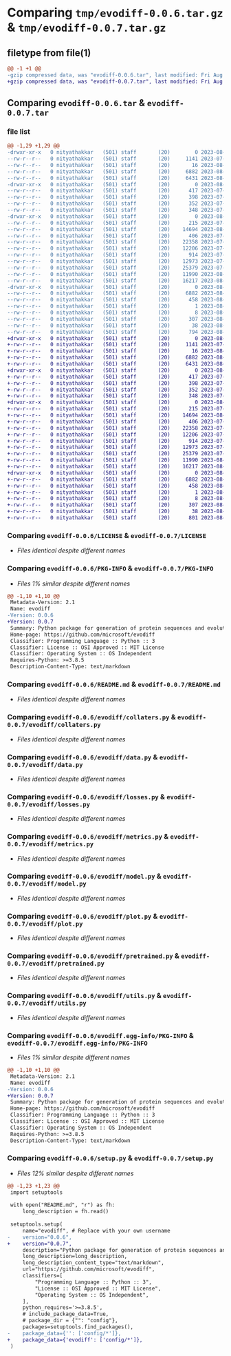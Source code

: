 # Comparing `tmp/evodiff-0.0.6.tar.gz` & `tmp/evodiff-0.0.7.tar.gz`

## filetype from file(1)

```diff
@@ -1 +1 @@
-gzip compressed data, was "evodiff-0.0.6.tar", last modified: Fri Aug  4 17:25:11 2023, max compression
+gzip compressed data, was "evodiff-0.0.7.tar", last modified: Fri Aug  4 17:29:38 2023, max compression
```

## Comparing `evodiff-0.0.6.tar` & `evodiff-0.0.7.tar`

### file list

```diff
@@ -1,29 +1,29 @@
-drwxr-xr-x   0 nityathakkar   (501) staff       (20)        0 2023-08-04 17:25:11.828262 evodiff-0.0.6/
--rw-r--r--   0 nityathakkar   (501) staff       (20)     1141 2023-07-27 13:33:47.000000 evodiff-0.0.6/LICENSE
--rw-r--r--   0 nityathakkar   (501) staff       (20)       16 2023-08-04 17:18:36.000000 evodiff-0.0.6/MANIFEST.in
--rw-r--r--   0 nityathakkar   (501) staff       (20)     6882 2023-08-04 17:25:11.827970 evodiff-0.0.6/PKG-INFO
--rw-r--r--   0 nityathakkar   (501) staff       (20)     6431 2023-08-03 15:34:17.000000 evodiff-0.0.6/README.md
-drwxr-xr-x   0 nityathakkar   (501) staff       (20)        0 2023-08-04 17:25:11.795805 evodiff-0.0.6/config/
--rw-r--r--   0 nityathakkar   (501) staff       (20)      417 2023-07-27 13:33:47.000000 evodiff-0.0.6/config/config38M.json
--rw-r--r--   0 nityathakkar   (501) staff       (20)      398 2023-07-27 13:33:47.000000 evodiff-0.0.6/config/config640M.json
--rw-r--r--   0 nityathakkar   (501) staff       (20)      352 2023-07-27 13:33:47.000000 evodiff-0.0.6/config/configMSA-600M.json
--rw-r--r--   0 nityathakkar   (501) staff       (20)      348 2023-07-27 13:33:47.000000 evodiff-0.0.6/config/configMSA.json
-drwxr-xr-x   0 nityathakkar   (501) staff       (20)        0 2023-08-04 17:25:11.802405 evodiff-0.0.6/evodiff/
--rw-r--r--   0 nityathakkar   (501) staff       (20)      215 2023-07-27 13:33:47.000000 evodiff-0.0.6/evodiff/__init__.py
--rw-r--r--   0 nityathakkar   (501) staff       (20)    14694 2023-08-03 01:27:58.000000 evodiff-0.0.6/evodiff/collaters.py
--rw-r--r--   0 nityathakkar   (501) staff       (20)      406 2023-07-27 13:33:47.000000 evodiff-0.0.6/evodiff/constants.py
--rw-r--r--   0 nityathakkar   (501) staff       (20)    22358 2023-07-27 13:33:47.000000 evodiff-0.0.6/evodiff/data.py
--rw-r--r--   0 nityathakkar   (501) staff       (20)    12206 2023-07-27 13:33:47.000000 evodiff-0.0.6/evodiff/losses.py
--rw-r--r--   0 nityathakkar   (501) staff       (20)      914 2023-07-27 13:33:47.000000 evodiff-0.0.6/evodiff/metrics.py
--rw-r--r--   0 nityathakkar   (501) staff       (20)    12973 2023-07-27 13:33:47.000000 evodiff-0.0.6/evodiff/model.py
--rw-r--r--   0 nityathakkar   (501) staff       (20)    25379 2023-07-27 13:33:47.000000 evodiff-0.0.6/evodiff/plot.py
--rw-r--r--   0 nityathakkar   (501) staff       (20)    11990 2023-08-04 17:24:45.000000 evodiff-0.0.6/evodiff/pretrained.py
--rw-r--r--   0 nityathakkar   (501) staff       (20)    16217 2023-08-03 01:27:58.000000 evodiff-0.0.6/evodiff/utils.py
-drwxr-xr-x   0 nityathakkar   (501) staff       (20)        0 2023-08-04 17:25:11.827404 evodiff-0.0.6/evodiff.egg-info/
--rw-r--r--   0 nityathakkar   (501) staff       (20)     6882 2023-08-04 17:25:11.000000 evodiff-0.0.6/evodiff.egg-info/PKG-INFO
--rw-r--r--   0 nityathakkar   (501) staff       (20)      458 2023-08-04 17:25:11.000000 evodiff-0.0.6/evodiff.egg-info/SOURCES.txt
--rw-r--r--   0 nityathakkar   (501) staff       (20)        1 2023-08-04 17:25:11.000000 evodiff-0.0.6/evodiff.egg-info/dependency_links.txt
--rw-r--r--   0 nityathakkar   (501) staff       (20)        8 2023-08-04 17:25:11.000000 evodiff-0.0.6/evodiff.egg-info/top_level.txt
--rw-r--r--   0 nityathakkar   (501) staff       (20)      307 2023-08-04 17:24:40.000000 evodiff-0.0.6/pyproject.toml
--rw-r--r--   0 nityathakkar   (501) staff       (20)       38 2023-08-04 17:25:11.828347 evodiff-0.0.6/setup.cfg
--rw-r--r--   0 nityathakkar   (501) staff       (20)      794 2023-08-04 17:24:43.000000 evodiff-0.0.6/setup.py
+drwxr-xr-x   0 nityathakkar   (501) staff       (20)        0 2023-08-04 17:29:38.118209 evodiff-0.0.7/
+-rw-r--r--   0 nityathakkar   (501) staff       (20)     1141 2023-07-27 13:33:47.000000 evodiff-0.0.7/LICENSE
+-rw-r--r--   0 nityathakkar   (501) staff       (20)       16 2023-08-04 17:18:36.000000 evodiff-0.0.7/MANIFEST.in
+-rw-r--r--   0 nityathakkar   (501) staff       (20)     6882 2023-08-04 17:29:38.117811 evodiff-0.0.7/PKG-INFO
+-rw-r--r--   0 nityathakkar   (501) staff       (20)     6431 2023-08-03 15:34:17.000000 evodiff-0.0.7/README.md
+drwxr-xr-x   0 nityathakkar   (501) staff       (20)        0 2023-08-04 17:29:38.040587 evodiff-0.0.7/config/
+-rw-r--r--   0 nityathakkar   (501) staff       (20)      417 2023-07-27 13:33:47.000000 evodiff-0.0.7/config/config38M.json
+-rw-r--r--   0 nityathakkar   (501) staff       (20)      398 2023-07-27 13:33:47.000000 evodiff-0.0.7/config/config640M.json
+-rw-r--r--   0 nityathakkar   (501) staff       (20)      352 2023-07-27 13:33:47.000000 evodiff-0.0.7/config/configMSA-600M.json
+-rw-r--r--   0 nityathakkar   (501) staff       (20)      348 2023-07-27 13:33:47.000000 evodiff-0.0.7/config/configMSA.json
+drwxr-xr-x   0 nityathakkar   (501) staff       (20)        0 2023-08-04 17:29:38.051204 evodiff-0.0.7/evodiff/
+-rw-r--r--   0 nityathakkar   (501) staff       (20)      215 2023-07-27 13:33:47.000000 evodiff-0.0.7/evodiff/__init__.py
+-rw-r--r--   0 nityathakkar   (501) staff       (20)    14694 2023-08-03 01:27:58.000000 evodiff-0.0.7/evodiff/collaters.py
+-rw-r--r--   0 nityathakkar   (501) staff       (20)      406 2023-07-27 13:33:47.000000 evodiff-0.0.7/evodiff/constants.py
+-rw-r--r--   0 nityathakkar   (501) staff       (20)    22358 2023-07-27 13:33:47.000000 evodiff-0.0.7/evodiff/data.py
+-rw-r--r--   0 nityathakkar   (501) staff       (20)    12206 2023-07-27 13:33:47.000000 evodiff-0.0.7/evodiff/losses.py
+-rw-r--r--   0 nityathakkar   (501) staff       (20)      914 2023-07-27 13:33:47.000000 evodiff-0.0.7/evodiff/metrics.py
+-rw-r--r--   0 nityathakkar   (501) staff       (20)    12973 2023-07-27 13:33:47.000000 evodiff-0.0.7/evodiff/model.py
+-rw-r--r--   0 nityathakkar   (501) staff       (20)    25379 2023-07-27 13:33:47.000000 evodiff-0.0.7/evodiff/plot.py
+-rw-r--r--   0 nityathakkar   (501) staff       (20)    11990 2023-08-04 17:24:45.000000 evodiff-0.0.7/evodiff/pretrained.py
+-rw-r--r--   0 nityathakkar   (501) staff       (20)    16217 2023-08-03 01:27:58.000000 evodiff-0.0.7/evodiff/utils.py
+drwxr-xr-x   0 nityathakkar   (501) staff       (20)        0 2023-08-04 17:29:38.117280 evodiff-0.0.7/evodiff.egg-info/
+-rw-r--r--   0 nityathakkar   (501) staff       (20)     6882 2023-08-04 17:29:37.000000 evodiff-0.0.7/evodiff.egg-info/PKG-INFO
+-rw-r--r--   0 nityathakkar   (501) staff       (20)      458 2023-08-04 17:29:37.000000 evodiff-0.0.7/evodiff.egg-info/SOURCES.txt
+-rw-r--r--   0 nityathakkar   (501) staff       (20)        1 2023-08-04 17:29:37.000000 evodiff-0.0.7/evodiff.egg-info/dependency_links.txt
+-rw-r--r--   0 nityathakkar   (501) staff       (20)        8 2023-08-04 17:29:37.000000 evodiff-0.0.7/evodiff.egg-info/top_level.txt
+-rw-r--r--   0 nityathakkar   (501) staff       (20)      307 2023-08-04 17:29:02.000000 evodiff-0.0.7/pyproject.toml
+-rw-r--r--   0 nityathakkar   (501) staff       (20)       38 2023-08-04 17:29:38.118317 evodiff-0.0.7/setup.cfg
+-rw-r--r--   0 nityathakkar   (501) staff       (20)      801 2023-08-04 17:29:05.000000 evodiff-0.0.7/setup.py
```

### Comparing `evodiff-0.0.6/LICENSE` & `evodiff-0.0.7/LICENSE`

 * *Files identical despite different names*

### Comparing `evodiff-0.0.6/PKG-INFO` & `evodiff-0.0.7/PKG-INFO`

 * *Files 1% similar despite different names*

```diff
@@ -1,10 +1,10 @@
 Metadata-Version: 2.1
 Name: evodiff
-Version: 0.0.6
+Version: 0.0.7
 Summary: Python package for generation of protein sequences and evolutionary alignments via discrete diffusion models
 Home-page: https://github.com/microsoft/evodiff
 Classifier: Programming Language :: Python :: 3
 Classifier: License :: OSI Approved :: MIT License
 Classifier: Operating System :: OS Independent
 Requires-Python: >=3.8.5
 Description-Content-Type: text/markdown
```

### Comparing `evodiff-0.0.6/README.md` & `evodiff-0.0.7/README.md`

 * *Files identical despite different names*

### Comparing `evodiff-0.0.6/evodiff/collaters.py` & `evodiff-0.0.7/evodiff/collaters.py`

 * *Files identical despite different names*

### Comparing `evodiff-0.0.6/evodiff/data.py` & `evodiff-0.0.7/evodiff/data.py`

 * *Files identical despite different names*

### Comparing `evodiff-0.0.6/evodiff/losses.py` & `evodiff-0.0.7/evodiff/losses.py`

 * *Files identical despite different names*

### Comparing `evodiff-0.0.6/evodiff/metrics.py` & `evodiff-0.0.7/evodiff/metrics.py`

 * *Files identical despite different names*

### Comparing `evodiff-0.0.6/evodiff/model.py` & `evodiff-0.0.7/evodiff/model.py`

 * *Files identical despite different names*

### Comparing `evodiff-0.0.6/evodiff/plot.py` & `evodiff-0.0.7/evodiff/plot.py`

 * *Files identical despite different names*

### Comparing `evodiff-0.0.6/evodiff/pretrained.py` & `evodiff-0.0.7/evodiff/pretrained.py`

 * *Files identical despite different names*

### Comparing `evodiff-0.0.6/evodiff/utils.py` & `evodiff-0.0.7/evodiff/utils.py`

 * *Files identical despite different names*

### Comparing `evodiff-0.0.6/evodiff.egg-info/PKG-INFO` & `evodiff-0.0.7/evodiff.egg-info/PKG-INFO`

 * *Files 1% similar despite different names*

```diff
@@ -1,10 +1,10 @@
 Metadata-Version: 2.1
 Name: evodiff
-Version: 0.0.6
+Version: 0.0.7
 Summary: Python package for generation of protein sequences and evolutionary alignments via discrete diffusion models
 Home-page: https://github.com/microsoft/evodiff
 Classifier: Programming Language :: Python :: 3
 Classifier: License :: OSI Approved :: MIT License
 Classifier: Operating System :: OS Independent
 Requires-Python: >=3.8.5
 Description-Content-Type: text/markdown
```

### Comparing `evodiff-0.0.6/setup.py` & `evodiff-0.0.7/setup.py`

 * *Files 12% similar despite different names*

```diff
@@ -1,23 +1,23 @@
 import setuptools
 
 with open("README.md", "r") as fh:
     long_description = fh.read()
 
 setuptools.setup(
     name="evodiff", # Replace with your own username
-    version="0.0.6",
+    version="0.0.7",
     description="Python package for generation of protein sequences and evolutionary alignments via discrete diffusion models",
     long_description=long_description,
     long_description_content_type="text/markdown",
     url="https://github.com/microsoft/evodiff",
     classifiers=[
         "Programming Language :: Python :: 3",
         "License :: OSI Approved :: MIT License",
         "Operating System :: OS Independent",
     ],
     python_requires='>=3.8.5',
     # include_package_data=True,
     # package_dir = {"": "config"},
     packages=setuptools.find_packages(),
-    package_data={'': ['config/*']},
+    package_data={'evodiff': ['config/*']},
 )
```

